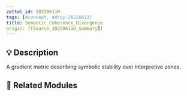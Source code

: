 ```yaml
---
zettel_id: 20250611H
tags: [#concept, #drop-20250611]
title: Semantic_Coherence_Divergence
origin: [[Source_20250611D_Summary]]
---
```


## 💡 Description
A gradient metric describing symbolic stability over interpretive zones.

## 🔗 Related Modules
<!-- Will be filled in during integration pass -->

